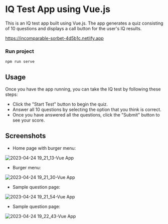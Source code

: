 # IQ Test App using Vue.js
This is an IQ test app built using Vue.js. The app generates a quiz consisting of 10 questions and displays a call button for the user's IQ results.

https://incomparable-sorbet-4d5b1c.netlify.app

### Run project
```
npm run serve
```

## Usage
Once you have the app running, you can take the IQ test by following these steps:

- Click the "Start Test" button to begin the quiz.
- Answer all 10 questions by selecting the option that you think is correct.
- Once you have answered all the questions, click the "Submit" button to see your score.

## Screenshots

- Home page with burger menu:

![2023-04-24 19_21_13-Vue App](https://user-images.githubusercontent.com/75502074/234057345-618d1705-c551-437c-80ef-ceca487e9ddd.png)

- Burger menu:

![2023-04-24 19_21_30-Vue App](https://user-images.githubusercontent.com/75502074/234057361-733d1942-be5e-4023-9e03-07ae595543b3.png)

- Sample question page:

![2023-04-24 19_21_54-Vue App](https://user-images.githubusercontent.com/75502074/234057365-509f6c1f-9523-4282-ac1e-a23d35d675cd.png)

- Sample question page:

![2023-04-24 19_22_43-Vue App](https://user-images.githubusercontent.com/75502074/234057509-85cf207a-f72c-4c96-8108-085a90afc111.png)
